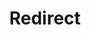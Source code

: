 ﻿---
layout: src/layouts/Redirect.astro
title: Redirect
redirect: /docs/projects/steps/configuration-features/windows-services
pubDate:  2023-01-01
navSearch: false
navSitemap: false
navMenu: false
---
